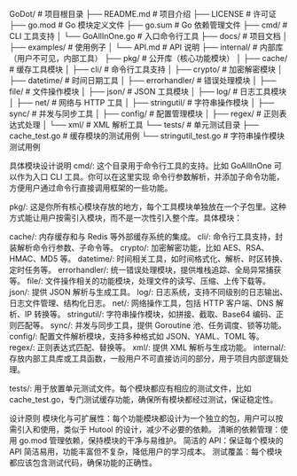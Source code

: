 GoDot/                # 项目根目录
├── README.md            # 项目介绍
├── LICENSE              # 许可证
├── go.mod               # Go 模块定义文件
├── go.sum               # Go 依赖管理文件
├── cmd/                 # CLI 工具支持
│   └── GoAllInOne.go      # 入口命令行工具
├── docs/                # 项目文档
│   ├── examples/        # 使用例子
│   └── API.md           # API 说明
├── internal/            # 内部库（用户不可见，内部工具）
├── pkg/                 # 公开库（核心功能模块）
│   ├── cache/           # 缓存工具模块
│   ├── cli/             # 命令行工具支持
│   ├── crypto/          # 加密解密模块
│   ├── datetime/        # 时间日期工具
│   ├── errorhandler/    # 错误处理模块
│   ├── file/            # 文件操作模块
│   ├── json/            # JSON 工具模块
│   ├── log/             # 日志工具模块
│   ├── net/             # 网络与 HTTP 工具
│   ├── stringutil/      # 字符串操作模块
│   ├── sync/            # 并发与同步工具
│   ├── config/          # 配置管理模块
│   ├── regex/           # 正则表达式处理
│   └── xml/             # XML 解析工具
└── tests/               # 单元测试目录
├── cache_test.go    # 缓存模块的测试用例
└── stringutil_test.go # 字符串操作模块测试用例


具体模块设计说明
cmd/: 这个目录用于命令行工具的支持。比如 GoAllInOne 可以作为入口 CLI 工具。你可以在这里实现 命令行参数解析，并添加子命令功能，方便用户通过命令行直接调用框架的一些功能。

pkg/: 这是你所有核心模块存放的地方，每个工具模块单独放在一个子包里。这种方式能让用户按需引入模块，而不是一次性引入整个库。具体模块：

cache/: 内存缓存和与 Redis 等外部缓存系统的集成。
cli/: 命令行工具支持，封装解析命令行参数、子命令等。
crypto/: 加密解密功能，比如 AES、RSA、HMAC、MD5 等。
datetime/: 时间相关工具，如时间格式化、解析、时区转换、定时任务等。
errorhandler/: 统一错误处理模块，提供堆栈追踪、全局异常捕获等。
file/: 文件操作相关的功能模块，处理文件的读写、压缩、上传下载等。
json/: 提供 JSON 解析与生成工具。
log/: 日志系统，支持不同级别的日志输出、日志文件管理、结构化日志。
net/: 网络操作工具，包括 HTTP 客户端、DNS 解析、IP 转换等。
stringutil/: 字符串操作模块，如拼接、截取、Base64 编码、正则匹配等。
sync/: 并发与同步工具，提供 Goroutine 池、任务调度、锁等功能。
config/: 配置文件解析模块，支持多种格式如 JSON、YAML、TOML 等。
regex/: 正则表达式匹配、替换等。
xml/: 提供 XML 解析与生成功能。
internal/: 存放内部工具库或工具函数，一般用户不可直接访问的部分，用于项目内部逻辑处理。

tests/: 用于放置单元测试文件。每个模块都应有相应的测试文件，比如 cache_test.go，专门测试缓存功能，确保所有模块都经过测试，保证稳定性。

设计原则
模块化与可扩展性：每个功能模块都设计为一个独立的包，用户可以按需引入和使用，类似于 Hutool 的设计，减少不必要的依赖。
清晰的依赖管理：使用 go.mod 管理依赖，保持模块的干净与易维护。
简洁的 API：保证每个模块的 API 简洁易用，功能丰富但不复杂，降低用户的学习成本。
测试覆盖：每个模块都应该包含测试代码，确保功能的正确性。
